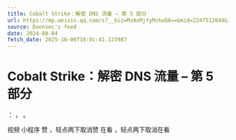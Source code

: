 ```yaml
---
title: Cobalt Strike：解密 DNS 流量 – 第 5 部分
url: https://mp.weixin.qq.com/s?__biz=MzAxMjYyMzkwOA==&mid=2247512044&idx=1&sn=f64da2b564cdfca83eaeeda3db10e4db
source: Doonsec's feed
date: 2024-08-04
fetch_date: 2025-10-06T18:01:41.123987
---
```


# Cobalt Strike：解密 DNS 流量 – 第 5 部分

：
，
。

视频
小程序
赞
，轻点两下取消赞
在看
，轻点两下取消在看
